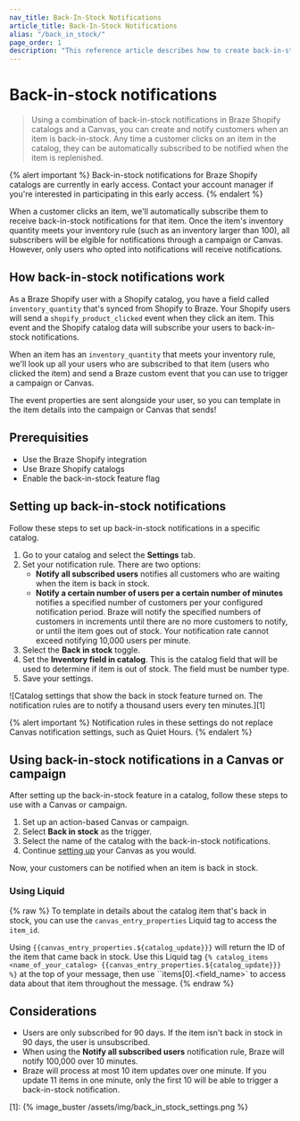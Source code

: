 ```yaml
---
nav_title: Back-In-Stock Notifications
article_title: Back-In-Stock Notifications
alias: "/back_in_stock/"
page_order: 1
description: "This reference article describes how to create back-in-stock notifications in Braze Shopify catalogs."
---
```


# Back-in-stock notifications

> Using a combination of back-in-stock notifications in Braze Shopify catalogs and a Canvas, you can create and notify customers when an item is back-in-stock. Any time a customer clicks on an item in the catalog, they can be automatically subscribed to be notified when the item is replenished.

{% alert important %}
Back-in-stock notifications for Braze Shopify catalogs are currently in early access. Contact your account manager if you're interested in participating in this early access.
{% endalert %}

When a customer clicks an item, we'll automatically subscribe them to receive back-in-stock notifications for that item. Once the item's inventory quantity meets your inventory rule (such as an inventory larger than 100), all subscribers will be elgible for notifications through a campaign or Canvas. However, only users who opted into notifications will receive notifications. 

## How back-in-stock notifications work

As a Braze Shopify user with a Shopify catalog, you have a field called `inventory_quantity` that's synced from Shopify to Braze. Your Shopify users will send a `shopify_product_clicked` event when they click an item. This event and the Shopify catalog data will subscribe your users to back-in-stock notifications.

When an item has an `inventory_quantity` that meets your inventory rule, we'll look up all your users who are subscribed to that item (users who clicked the item) and send a Braze custom event that you can use to trigger a campaign or Canvas.

The event properties are sent alongside your user, so you can template in the item details into the campaign or Canvas that sends!

## Prerequisities

- Use the Braze Shopify integration
- Use Braze Shopify catalogs
- Enable the back-in-stock feature flag

## Setting up back-in-stock notifications

Follow these steps to set up back-in-stock notifications in a specific catalog.

1. Go to your catalog and select the **Settings** tab.
2. Set your notification rule. There are two options:
    - **Notify all subscribed users** notifies all customers who are waiting when the item is back in stock. 
    - **Notify a certain number of users per a certain number of minutes** notifies a specified number of customers per your configured notification period. Braze will notify the specified numbers of customers in increments until there are no more customers to notify, or until the item goes out of stock. Your notification rate cannot exceed notifying 10,000 users per minute.
3. Select the **Back in stock** toggle.
4. Set the **Inventory field in catalog**. This is the catalog field that will be used to determine if item is out of stock. The field must be number type.
3. Save your settings.

![Catalog settings that show the back in stock feature turned on. The notification rules are to notify a thousand users every ten minutes.][1]

{% alert important %}
Notification rules in these settings do not replace Canvas notification settings, such as Quiet Hours.
{% endalert %}

## Using back-in-stock notifications in a Canvas or campaign

After setting up the back-in-stock feature in a catalog, follow these steps to use with a Canvas or campaign.

1. Set up an action-based Canvas or campaign.
2. Select **Back in stock** as the trigger.
3. Select the name of the catalog with the back-in-stock notifications.
4. Continue [setting up]({{site.baseurl}}/user_guide/engagement_tools/canvas/create_a_canvas/create_a_canvas/) your Canvas as you would.

Now, your customers can be notified when an item is back in stock.

### Using Liquid
{% raw %}
To template in details about the catalog item that's back in stock, you can use the `canvas_entry_properties` Liquid tag to access the `item_id`. 

Using ``{{canvas_entry_properties.${catalog_update}}}`` will return the ID of the item that came back in stock.
Use this Liquid tag  ``{% catalog_items <name_of_your_catalog> {{canvas_entry_properties.${catalog_update}}} %}`` at the top of your message, then use ``items[0].<field_name>` to access data about that item throughout the message.
{% endraw %}

## Considerations

- Users are only subscribed for 90 days. If the item isn't back in stock in 90 days, the user is unsubscribed.
- When using the **Notify all subscribed users** notification rule, Braze will notify 100,000 over 10 minutes.
- Braze will process at most 10 item updates over one minute. If you update 11 items in one minute, only the first 10 will be able to trigger a back-in-stock notification.

[1]: {% image_buster /assets/img/back_in_stock_settings.png %} 